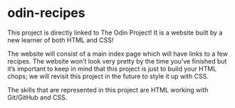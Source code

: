# odin-recipes

This project is directly linked to The Odin Project! It is a website built by a new learner of both HTML and CSS!

The website will consist of a main index page which will have links to a few
recipes. The website won’t look very pretty by the time you’ve finished but
it’s important to keep in mind that this project is just to build your HTML
chops; we will revisit this project in the future to style it up with CSS.

The skills that are represented in this project are HTML working with Git/GitHub and CSS.